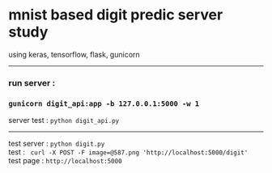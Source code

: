 # mnist based digit predic server study
using keras, tensorflow, flask, gunicorn

---
### run server :   
### ```gunicorn digit_api:app -b 127.0.0.1:5000 -w 1```
server test : ``` python digit_api.py ```  

---
test server : ``` python digit.py ```  
test : ``` curl -X POST -F image=@587.png 'http://localhost:5000/digit'```  
test page : ```http://localhost:5000```

